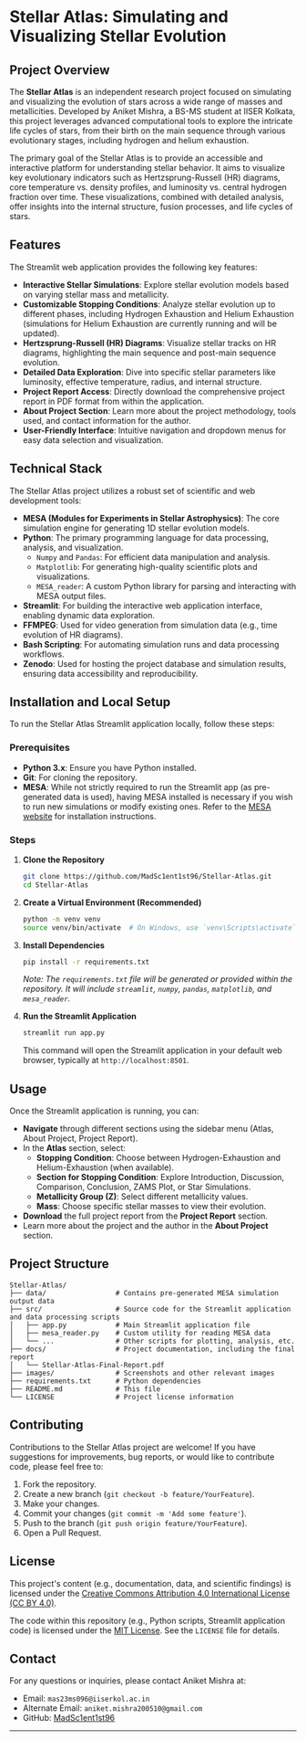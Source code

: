 # Stellar Atlas: Simulating and Visualizing Stellar Evolution

## Project Overview

The **Stellar Atlas** is an independent research project focused on simulating and visualizing the evolution of stars across a wide range of masses and metallicities. Developed by Aniket Mishra, a BS-MS student at IISER Kolkata, this project leverages advanced computational tools to explore the intricate life cycles of stars, from their birth on the main sequence through various evolutionary stages, including hydrogen and helium exhaustion.

The primary goal of the Stellar Atlas is to provide an accessible and interactive platform for understanding stellar behavior. It aims to visualize key evolutionary indicators such as Hertzsprung-Russell (HR) diagrams, core temperature vs. density profiles, and luminosity vs. central hydrogen fraction over time. These visualizations, combined with detailed analysis, offer insights into the internal structure, fusion processes, and life cycles of stars.

## Features

The Streamlit web application provides the following key features:

*   **Interactive Stellar Simulations**: Explore stellar evolution models based on varying stellar mass and metallicity.
*   **Customizable Stopping Conditions**: Analyze stellar evolution up to different phases, including Hydrogen Exhaustion and Helium Exhaustion (simulations for Helium Exhaustion are currently running and will be updated).
*   **Hertzsprung-Russell (HR) Diagrams**: Visualize stellar tracks on HR diagrams, highlighting the main sequence and post-main sequence evolution.
*   **Detailed Data Exploration**: Dive into specific stellar parameters like luminosity, effective temperature, radius, and internal structure.
*   **Project Report Access**: Directly download the comprehensive project report in PDF format from within the application.
*   **About Project Section**: Learn more about the project methodology, tools used, and contact information for the author.
*   **User-Friendly Interface**: Intuitive navigation and dropdown menus for easy data selection and visualization.

## Technical Stack

The Stellar Atlas project utilizes a robust set of scientific and web development tools:

*   **MESA (Modules for Experiments in Stellar Astrophysics)**: The core simulation engine for generating 1D stellar evolution models.
*   **Python**: The primary programming language for data processing, analysis, and visualization.
    *   `Numpy` and `Pandas`: For efficient data manipulation and analysis.
    *   `Matplotlib`: For generating high-quality scientific plots and visualizations.
    *   `MESA_reader`: A custom Python library for parsing and interacting with MESA output files.
*   **Streamlit**: For building the interactive web application interface, enabling dynamic data exploration.
*   **FFMPEG**: Used for video generation from simulation data (e.g., time evolution of HR diagrams).
*   **Bash Scripting**: For automating simulation runs and data processing workflows.
*   **Zenodo**: Used for hosting the project database and simulation results, ensuring data accessibility and reproducibility.

## Installation and Local Setup

To run the Stellar Atlas Streamlit application locally, follow these steps:

### Prerequisites

*   **Python 3.x**: Ensure you have Python installed.
*   **Git**: For cloning the repository.
*   **MESA**: While not strictly required to run the Streamlit app (as pre-generated data is used), having MESA installed is necessary if you wish to run new simulations or modify existing ones. Refer to the [MESA website](http://mesa.sourceforge.net/) for installation instructions.

### Steps

1.  **Clone the Repository**

    ```bash
    git clone https://github.com/MadSc1ent1st96/Stellar-Atlas.git
    cd Stellar-Atlas
    ```

2.  **Create a Virtual Environment (Recommended)**

    ```bash
    python -m venv venv
    source venv/bin/activate  # On Windows, use `venv\Scripts\activate`
    ```

3.  **Install Dependencies**

    ```bash
    pip install -r requirements.txt
    ```

    *Note: The `requirements.txt` file will be generated or provided within the repository. It will include `streamlit`, `numpy`, `pandas`, `matplotlib`, and `mesa_reader`.*

4.  **Run the Streamlit Application**

    ```bash
    streamlit run app.py
    ```

    This command will open the Streamlit application in your default web browser, typically at `http://localhost:8501`.

## Usage

Once the Streamlit application is running, you can:

*   **Navigate** through different sections using the sidebar menu (Atlas, About Project, Project Report).
*   In the **Atlas** section, select:
    *   **Stopping Condition**: Choose between Hydrogen-Exhaustion and Helium-Exhaustion (when available).
    *   **Section for Stopping Condition**: Explore Introduction, Discussion, Comparison, Conclusion, ZAMS Plot, or Star Simulations.
    *   **Metallicity Group (Z)**: Select different metallicity values.
    *   **Mass**: Choose specific stellar masses to view their evolution.
*   **Download** the full project report from the **Project Report** section.
*   Learn more about the project and the author in the **About Project** section.

## Project Structure

```
Stellar-Atlas/
├── data/                 # Contains pre-generated MESA simulation output data
├── src/                  # Source code for the Streamlit application and data processing scripts
│   ├── app.py            # Main Streamlit application file
│   ├── mesa_reader.py    # Custom utility for reading MESA data
│   └── ...               # Other scripts for plotting, analysis, etc.
├── docs/                 # Project documentation, including the final report
│   └── Stellar-Atlas-Final-Report.pdf
├── images/               # Screenshots and other relevant images
├── requirements.txt      # Python dependencies
├── README.md             # This file
└── LICENSE               # Project license information
```

## Contributing

Contributions to the Stellar Atlas project are welcome! If you have suggestions for improvements, bug reports, or would like to contribute code, please feel free to:

1.  Fork the repository.
2.  Create a new branch (`git checkout -b feature/YourFeature`).
3.  Make your changes.
4.  Commit your changes (`git commit -m 'Add some feature'`).
5.  Push to the branch (`git push origin feature/YourFeature`).
6.  Open a Pull Request.

## License

This project's content (e.g., documentation, data, and scientific findings) is licensed under the [Creative Commons Attribution 4.0 International License (CC BY 4.0)](https://creativecommons.org/licenses/by/4.0/).

The code within this repository (e.g., Python scripts, Streamlit application code) is licensed under the [MIT License](LICENSE). See the `LICENSE` file for details.

## Contact

For any questions or inquiries, please contact Aniket Mishra at:

*   Email: `mas23ms096@iiserkol.ac.in`
*   Alternate Email: `aniket.mishra200510@gmail.com`
*   GitHub: [MadSc1ent1st96](https://github.com/MadSc1ent1st96)

---

